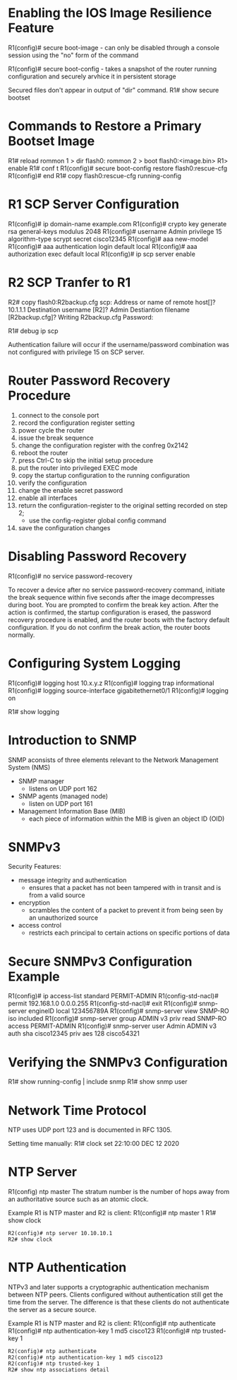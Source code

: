 Enabling the IOS Image Resilience Feature
=========================================
R1(config)# secure boot-image
	- can only be disabled through a console session using the "no" form of the command

R1(config)# secure boot-config
	- takes a snapshot of the router running configuration and securely arvhice it in persistent storage

Secured files don't appear in output of "dir" command.
R1# show secure bootset

Commands to Restore a Primary Bootset Image
===========================================
R1# reload
rommon 1 > dir flash0:
rommon 2 > boot flash0:<image.bin>
R1> enable
R1# conf t
R1(config)# secure boot-config restore flash0:rescue-cfg
R1(config)# end
R1# copy flash0:rescue-cfg running-config

R1 SCP Server Configuration
===========================
R1(config)# ip domain-name example.com
R1(config)# crypto key generate rsa general-keys modulus 2048
R1(config)# username Admin privilege 15 algorithm-type scrypt secret cisco12345
R1(config)# aaa new-model
R1(config)# aaa authentication login default local
R1(config)# aaa authorization exec default local
R1(config)# ip scp server enable

R2 SCP Tranfer to R1
====================
R2# copy flash0:R2backup.cfg scp:
Address or name of remote host[]? 10.1.1.1
Destination username [R2]? Admin
Destiantion filename [R2backup.cfg]?
Writing R2backup.cfg
Password: <cisco12345>

R1# debug ip scp

Authentication failure will occur if the username/password combination was not configured with privilege 15 on SCP server.

Router Password Recovery Procedure
==================================
1. connect to the console port
2. record the configuration register setting
3. power cycle the router
4. issue the break sequence
5. change the configuration register with the confreg 0x2142
6. reboot the router
7. press Ctrl-C to skip the initial setup procedure
8. put the router into privileged EXEC mode
9. copy the startup configuration to the running configuration
10. verify the configuration
11. change the enable secret password
12. enable all interfaces
13. return the configuration-register to the original setting recorded on step 2;
	- use the config-register global config command
14. save the configuration changes

Disabling Password Recovery
===========================
R1(config)# no service password-recovery

To recover a device after no service password-recovery command, initiate the break sequence within five seconds after the image decompresses during boot.
You are prompted to confirm the break key action.
After the action is confirmed, the startup configuration is erased, the password recovery procedure is enabled, and the router boots with the factory default configuration.
If you do not confirm the break action, the router boots normally.

Configuring System Logging
==========================
R1(config)# logging host 10.x.y.z
R1(config)# logging trap informational
R1(config)# logging source-interface gigabitethernet0/1
R1(config)# logging on

R1# show logging

Introduction to SNMP
====================
SNMP aconsists of three elements relevant to the Network Management System (NMS)
* SNMP manager
	- listens on UDP port 162
* SNMP agents (managed node)
	- listen on UDP port 161
* Management Information Base (MIB)
	- each piece of information within the MIB is given an object ID (OID)

SNMPv3
======
Security Features:
* message integrity and authentication
	- ensures that a packet has not been tampered with in transit and is from a valid source
* encryption
	- scrambles the content of a packet to prevent it from being seen by an unauthorized source
* access control
	- restricts each principal to certain actions on specific portions of data

Secure SNMPv3 Configuration Example
===================================
R1(config)# ip access-list standard PERMIT-ADMIN
R1(config-std-nacl)# permit 192.168.1.0 0.0.0.255
R1(config-std-nacl)# exit
R1(config)# snmp-server engineID local 123456789A
R1(config)# snmp-server view SNMP-RO iso included
R1(config)# snmp-server group ADMIN v3 priv read SNMP-RO access PERMIT-ADMIN
R1(config)# snmp-server user Admin ADMIN v3 auth sha cisco12345 priv aes 128 cisco54321

Verifying the SNMPv3 Configuration
==================================
R1# show running-config | include snmp
R1# show snmp user

Network Time Protocol
=====================
NTP uses UDP port 123 and is documented in RFC 1305.

Setting time manually:
R1# clock set 22:10:00 DEC 12 2020

NTP Server
==========
R1(config) ntp master <stratum>
The stratum number is the number of hops away from an authoritative source such as an atomic clock.

Example R1 is NTP master and R2 is client:
	R1(config)# ntp master 1
	R1# show clock
	
	R2(config)# ntp server 10.10.10.1
	R2# show clock

NTP Authentication
==================
NTPv3 and later supports a cryptographic authentication mechanism between NTP peers.
Clients configured without authentication still get the time from the server.
The difference is that these clients do not authenticate the server as a secure source.

Example R1 is NTP master and R2 is client:
	R1(config)# ntp authenticate
	R1(config)# ntp authentication-key 1 md5 cisco123
	R1(config)# ntp trusted-key 1

	R2(config)# ntp authenticate
	R2(config)# ntp authentication-key 1 md5 cisco123
	R2(config)# ntp trusted-key 1
	R2# show ntp associations detail
